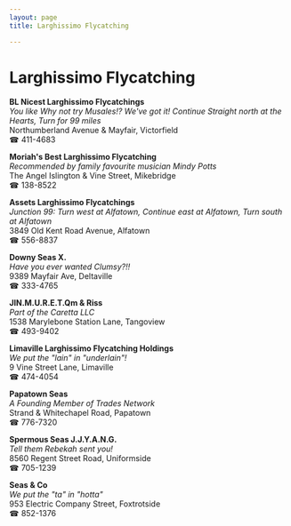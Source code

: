 ```yaml
---
layout: page 
title: Larghissimo Flycatching

---
```



# Larghissimo Flycatching


 **BL Nicest Larghissimo Flycatchings**  
_You like Why not try Musales!? We've got it! 
Continue Straight north at the Hearts, Turn for 99 miles_  
Northumberland Avenue & Mayfair, Victorfield  
☎ 411-4683

**Moriah's Best Larghissimo Flycatching**  
_Recommended by family favourite musician Mindy Potts_  
The Angel Islington & Vine Street, Mikebridge  
☎ 138-8522

**Assets Larghissimo Flycatchings**  
_Junction 99: Turn west at Alfatown, Continue east at Alfatown, Turn south at Alfatown_  
3849 Old Kent Road Avenue, Alfatown  
☎ 556-8837

**Downy Seas X.**  
_Have you ever wanted Clumsy?!!_  
9389 Mayfair Ave, Deltaville  
☎ 333-4765

**JlN.M.U.R.E.T.Qm & Riss**  
_Part of the Caretta LLC_  
1538 Marylebone Station Lane, Tangoview  
☎ 493-9402

**Limaville Larghissimo Flycatching Holdings**  
_We put the "lain" in "underlain"!_  
9 Vine Street Lane, Limaville  
☎ 474-4054

**Papatown Seas**  
_A Founding Member of Trades Network_  
Strand & Whitechapel Road, Papatown  
☎ 776-7320

**Spermous Seas J.J.Y.A.N.G.**  
_Tell them Rebekah sent you!_  
8560 Regent Street Road, Uniformside  
☎ 705-1239

**Seas & Co**  
_We put the "ta" in "hotta"_  
953 Electric Company Street, Foxtrotside  
☎ 852-1376


